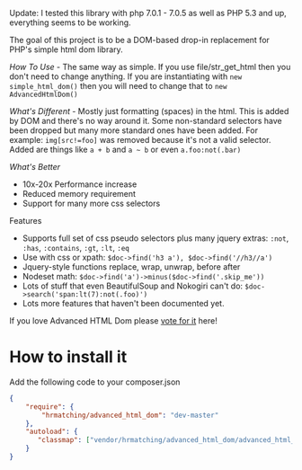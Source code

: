 Update: I tested this library with php 7.0.1 - 7.0.5 as well as PHP 5.3 and up, everything seems to be working.

The goal of this project is to be a DOM-based drop-in replacement for PHP's simple html dom library.

*How To Use* - The same way as simple. If you use file/str_get_html then you don't need to change anything. If you are instantiating with `new simple_html_dom()` then you will need to change that to `new AdvancedHtmlDom()`

*What's Different* - Mostly just formatting (spaces) in the html. This is added by DOM and there's no way around it. Some non-standard selectors have been dropped but many more standard ones have been added. For example: `img[src!=foo]` was removed because it's not a valid selector. Added are things like `a + b` and `a ~ b` or even `a.foo:not(.bar)`

*What's Better*
- 10x-20x Performance increase
- Reduced memory requirement
- Support for many more css selectors

Features
* Supports full set of css pseudo selectors plus many jquery extras: `:not`, `:has`, `:contains`, `:gt`, `:lt`, `:eq`
* Use with css or xpath: `$doc->find('h3 a'), $doc->find('//h3//a')`
* Jquery-style functions replace, wrap, unwrap, before after
* Nodeset math: `$doc->find('a')->minus($doc->find('.skip_me'))`
* Lots of stuff that even BeautifulSoup and Nokogiri can't do: `$doc->search('span:lt(7):not(.foo)')`
* Lots more features that haven't been documented yet.

If you love Advanced HTML Dom please [vote for it](http://stackoverflow.com/questions/3577641/how-do-you-parse-and-process-html-xml-in-php#27539256) here!

# How to install it

Add the following code to your composer.json
```json
{
    "require": {
        "hrmatching/advanced_html_dom": "dev-master"
    },
    "autoload": {
       "classmap": ["vendor/hrmatching/advanced_html_dom/advanced_html_dom.php"]
    }
}
```
